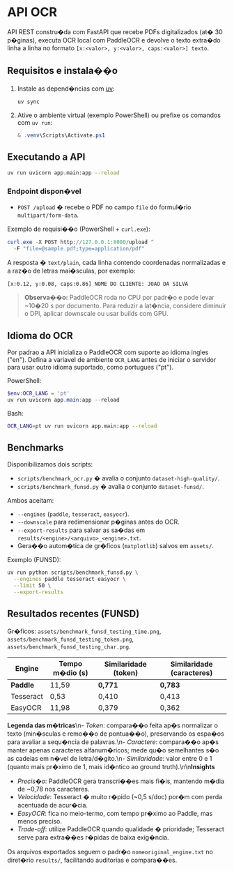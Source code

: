 # API OCR

API REST constru�da com FastAPI que recebe PDFs digitalizados (at� 30 p�ginas), executa OCR local com PaddleOCR e devolve o texto extra�do linha a linha no formato `[x:<valor>, y:<valor>, caps:<valor>] texto`.

## Requisitos e instala��o

1. Instale as depend�ncias com [uv](https://docs.astral.sh/uv/):
   ```bash
   uv sync
   ```
2. Ative o ambiente virtual (exemplo PowerShell) ou prefixe os comandos com `uv run`:
   ```powershell
   & .venv\Scripts\Activate.ps1
   ```

## Executando a API

```bash
uv run uvicorn app.main:app --reload
```

### Endpoint dispon�vel
- `POST /upload` � recebe o PDF no campo `file` do formul�rio `multipart/form-data`.

Exemplo de requisi��o (PowerShell + `curl.exe`):
```powershell
curl.exe -X POST http://127.0.0.1:8000/upload ^
  -F "file=@sample.pdf;type=application/pdf"
```

A resposta � `text/plain`, cada linha contendo coordenadas normalizadas e a raz�o de letras mai�sculas, por exemplo:
```
[x:0.12, y:0.08, caps:0.86] NOME DO CLIENTE: JOAO DA SILVA
```

> **Observa��o:** PaddleOCR roda no CPU por padr�o e pode levar ~10�20 s por documento. Para reduzir a lat�ncia, considere diminuir o DPI, aplicar downscale ou usar builds com GPU.

## Idioma do OCR

Por padrao a API inicializa o PaddleOCR com suporte ao idioma ingles ("en"). Defina a variavel de ambiente `OCR_LANG` antes de iniciar o servidor para usar outro idioma suportado, como portugues ("pt").

PowerShell:
```powershell
$env:OCR_LANG = 'pt'
uv run uvicorn app.main:app --reload
```

Bash:
```bash
OCR_LANG=pt uv run uvicorn app.main:app --reload
```
## Benchmarks

Disponibilizamos dois scripts:
- `scripts/benchmark_ocr.py` � avalia o conjunto `dataset-high-quality/`.
- `scripts/benchmark_funsd.py` � avalia o conjunto `dataset-funsd/`.

Ambos aceitam:
- `--engines` (`paddle`, `tesseract`, `easyocr`).
- `--downscale` para redimensionar p�ginas antes do OCR.
- `--export-results` para salvar as sa�das em `results/<engine>/<arquivo>_<engine>.txt`.
- Gera��o autom�tica de gr�ficos (`matplotlib`) salvos em `assets/`.

Exemplo (FUNSD):
```bash
uv run python scripts/benchmark_funsd.py \
  --engines paddle tesseract easyocr \
  --limit 50 \
  --export-results
```

## Resultados recentes (FUNSD)

Gr�ficos: `assets/benchmark_funsd_testing_time.png`, `assets/benchmark_funsd_testing_token.png`, `assets/benchmark_funsd_testing_char.png`.

| Engine     | Tempo m�dio (s) | Similaridade (token) | Similaridade (caracteres) |
|------------|-----------------|-----------------------|----------------------------|
| **Paddle** | 11,59           | **0,771**             | **0,783**                  |
| Tesseract  | 0,53            | 0,410                 | 0,413                      |
| EasyOCR    | 11,98           | 0,379                 | 0,362                      |

**Legenda das m�tricas**\n- *Token*: compara��o feita ap�s normalizar o texto (min�sculas e remo��o de pontua��o), preservando os espa�os para avaliar a sequ�ncia de palavras.\n- *Caractere*: compara��o ap�s manter apenas caracteres alfanum�ricos; mede qu�o semelhantes s�o as cadeias em n�vel de letra/d�gito.\n- *Similaridade*: valor entre 0 e 1 (quanto mais pr�ximo de 1, mais id�ntico ao ground truth).\n\n**Insights**
- *Precis�o*: PaddleOCR gera transcri��es mais fi�is, mantendo m�dia de ~0,78 nos caracteres.
- *Velocidade*: Tesseract � muito r�pido (~0,5 s/doc) por�m com perda acentuada de acur�cia.
- *EasyOCR*: fica no meio-termo, com tempo pr�ximo ao Paddle, mas menos preciso.
- *Trade-off*: utilize PaddleOCR quando qualidade � prioridade; Tesseract serve para extra��es r�pidas de baixa exig�ncia.

Os arquivos exportados seguem o padr�o `nomeoriginal_engine.txt` no diret�rio `results/`, facilitando auditorias e compara��es.


